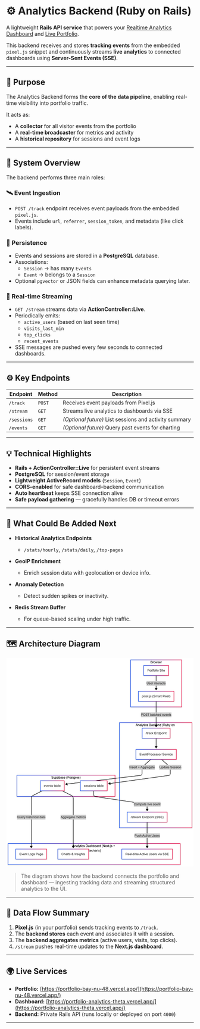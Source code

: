 # ⚙️ Analytics Backend (Ruby on Rails)

A lightweight **Rails API service** that powers your [Realtime Analytics Dashboard](https://portfolio-analytics-theta.vercel.app/) and [Live Portfolio](https://portfolio-bay-nu-48.vercel.app/).

This backend receives and stores **tracking events** from the embedded `pixel.js` snippet and continuously streams **live analytics** to connected dashboards using **Server-Sent Events (SSE)**.

---

## 🎯 Purpose

The Analytics Backend forms the **core of the data pipeline**, enabling real-time visibility into portfolio traffic.

It acts as:

- A **collector** for all visitor events from the portfolio
- A **real-time broadcaster** for metrics and activity
- A **historical repository** for sessions and event logs

---

## 🧩 System Overview

The backend performs three main roles:

### 🛰️ Event Ingestion

- `POST /track` endpoint receives event payloads from the embedded `pixel.js`.
- Events include `url`, `referrer`, `session_token`, and metadata (like click labels).

### 💾 Persistence

- Events and sessions are stored in a **PostgreSQL** database.
- Associations:
  - `Session` → has many `Events`
  - `Event` → belongs to a `Session`
- Optional `pgvector` or JSON fields can enhance metadata querying later.

### 📡 Real-time Streaming

- `GET /stream` streams data via **ActionController::Live**.
- Periodically emits:
  - `active_users` (based on last seen time)
  - `visits_last_min`
  - `top_clicks`
  - `recent_events`
- SSE messages are pushed every few seconds to connected dashboards.

---

## ⚙️ Key Endpoints

| Endpoint    | Method | Description                                            |
| ----------- | ------ | ------------------------------------------------------ |
| `/track`    | `POST` | Receives event payloads from Pixel.js                  |
| `/stream`   | `GET`  | Streams live analytics to dashboards via SSE           |
| `/sessions` | `GET`  | _(Optional future)_ List sessions and activity summary |
| `/events`   | `GET`  | _(Optional future)_ Query past events for charting     |

---

## 💡 Technical Highlights

- **Rails + ActionController::Live** for persistent event streams
- **PostgreSQL** for session/event storage
- **Lightweight ActiveRecord models** (`Session`, `Event`)
- **CORS-enabled** for safe dashboard–backend communication
- **Auto heartbeat** keeps SSE connection alive
- **Safe payload gathering** — gracefully handles DB or timeout errors

---

## 🧠 What Could Be Added Next

- **Historical Analytics Endpoints**

  - `/stats/hourly`, `/stats/daily`, `/top-pages`

- **GeoIP Enrichment**

  - Enrich session data with geolocation or device info.

- **Anomaly Detection**

  - Detect sudden spikes or inactivity.

- **Redis Stream Buffer**
  - For queue-based scaling under high traffic.

---

## 🗺️ Architecture Diagram

![Analytics Backend Flow](./public/analytics_server_side.png)

> The diagram shows how the backend connects the portfolio and dashboard — ingesting tracking data and streaming structured analytics to the UI.

---

## 🔄 Data Flow Summary

1. **Pixel.js** (in your portfolio) sends tracking events to `/track`.
2. The **backend stores** each event and associates it with a session.
3. The **backend aggregates metrics** (active users, visits, top clicks).
4. `/stream` pushes real-time updates to the **Next.js dashboard**.

---

## 🌍 Live Services

- **Portfolio:** [https://portfolio-bay-nu-48.vercel.app/](https://portfolio-bay-nu-48.vercel.app/)
- **Dashboard:** [https://portfolio-analytics-theta.vercel.app/](https://portfolio-analytics-theta.vercel.app/)
- **Backend:** Private Rails API (runs locally or deployed on port `4000`)

---
